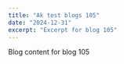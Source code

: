 ```yaml
---
title: "Ak test blogs 105"
date: "2024-12-31"
excerpt: "Excerpt for blog 105"
---
```


Blog content for blog 105